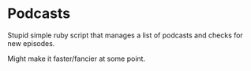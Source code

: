 # Podcasts

Stupid simple ruby script that manages a list of podcasts and checks for new episodes.

Might make it faster/fancier at some point.
